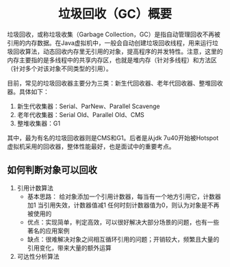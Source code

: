 <h1 align="center">垃圾回收（GC）概要</h1>

垃圾回收，或称垃圾收集（Garbage Collection，GC）是指自动管理回收不再被引用的内存数据。在Java虚拟机中，一般会自动创建垃圾回收线程，用来运行垃圾回收算法，动态回收内存里无引用的对象，提高程序的并发特性。注意，这里的内存主要指的是多线程中的共享内存区，也就是堆内存（针对多线程）和方法区（针对多个对该对象不同类型的引用）。

目前，常见的垃圾回收器主要分为三类：新生代回收器、老年代回收器、整堆回收器。具体如下：
1. 新生代收集器：Serial、ParNew、Parallel Scavenge
2. 老年代收集器：Serial Old、Parallel Old、CMS
3. 整堆收集器：G1

其中，最为有名的垃圾回收器则是CMS和G1。后者是从jdk 7u40开始被Hotspot虚拟机采用的回收器，整体性能最好，也是面试中的重要考点。


## 如何判断对象可以回收

1. 引用计数算法
	- 基本思路：
		给对象添加一个引用计数器，每当有一个地方引用它，计数器加1
		当引用失效，计数器值减1
		任何时刻计数器值为0，则认为对象是不再被使用的
	- 优点：实现简单，判定高效，可以很好解决大部分场景的问题，也有一些著名的应用案例
	- 缺点：很难解决对象之间相互循环引用的问题；开销较大，频繁且大量的引用变化，带来大量的额外运算
2. 可达性分析算法

